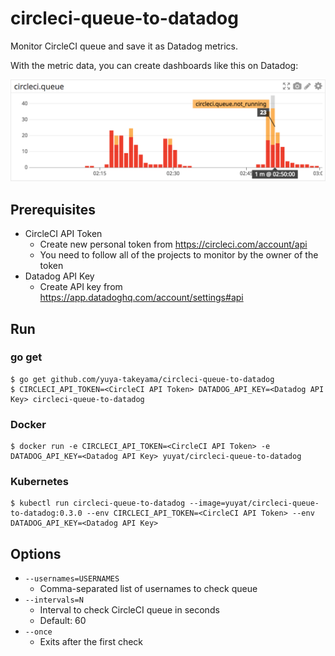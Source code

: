 # circleci-queue-to-datadog

Monitor CircleCI queue and save it as Datadog metrics.

With the metric data, you can create dashboards like this on Datadog:

![Datadog Dashboard](dashboard.png)

## Prerequisites

* CircleCI API Token
  * Create new personal token from https://circleci.com/account/api
  * You need to follow all of the projects to monitor by the owner of the token
* Datadog API Key
  * Create API key from https://app.datadoghq.com/account/settings#api

## Run

### go get

```
$ go get github.com/yuya-takeyama/circleci-queue-to-datadog
$ CIRCLECI_API_TOKEN=<CircleCI API Token> DATADOG_API_KEY=<Datadog API Key> circleci-queue-to-datadog
```

### Docker

```
$ docker run -e CIRCLECI_API_TOKEN=<CircleCI API Token> -e DATADOG_API_KEY=<Datadog API Key> yuyat/circleci-queue-to-datadog
```

### Kubernetes

```
$ kubectl run circleci-queue-to-datadog --image=yuyat/circleci-queue-to-datadog:0.3.0 --env CIRCLECI_API_TOKEN=<CircleCI API Token> --env DATADOG_API_KEY=<Datadog API Key>
```

## Options

* `--usernames=USERNAMES`
  * Comma-separated list of usernames to check queue
* `--intervals=N`
  * Interval to check CircleCI queue in seconds
  * Default: 60
* `--once`
  * Exits after the first check
